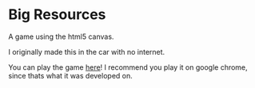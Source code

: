 # Big Resources
A game using the html5 canvas.

I originally made this in the car with no internet.

You can play the game [here](https://ajgeiss0702.github.io/bigresources/)! I recommend you play it on google chrome, since thats what it was developed on.
